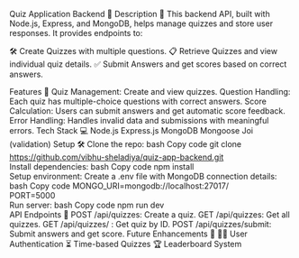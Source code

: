
Quiz Application Backend 🎯
Description 📝
This backend API, built with Node.js, Express, and MongoDB, helps manage quizzes and store user responses. It provides endpoints to:

🛠️ Create Quizzes with multiple questions.
📋 Retrieve Quizzes and view individual quiz details.
✅ Submit Answers and get scores based on correct answers.

Features 🚀
Quiz Management: Create and view quizzes.
Question Handling: Each quiz has multiple-choice questions with correct answers.
Score Calculation: Users can submit answers and get automatic score feedback.
Error Handling: Handles invalid data and submissions with meaningful errors.
Tech Stack 💻
Node.js
Express.js
MongoDB
Mongoose
Joi (validation)
Setup 🛠️
Clone the repo:
bash
Copy code
git clone https://github.com/vibhu-sheladiya/quiz-app-backend.git  
Install dependencies:
bash
Copy code
npm install  
Setup environment: Create a .env file with MongoDB connection details:
bash
Copy code
MONGO_URI=mongodb://localhost:27017/  
PORT=5000  
Run server:
bash
Copy code
npm run dev  
API Endpoints 🔗
POST /api/quizzes: Create a quiz.
GET /api/quizzes: Get all quizzes.
GET /api/quizzes/
: Get quiz by ID.
POST /api/quizzes/submit: Submit answers and get score.
Future Enhancements 🌟
🧑‍💻 User Authentication
⏳ Time-based Quizzes
🏆 Leaderboard System